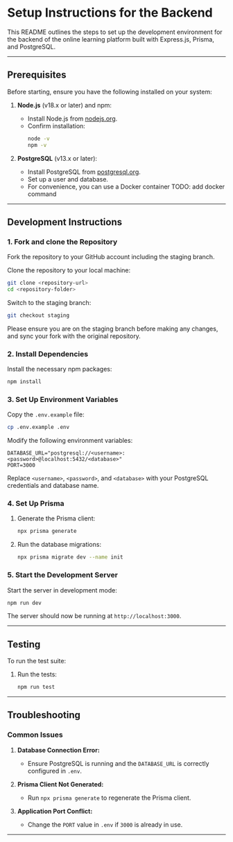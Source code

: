 # Setup Instructions for the Backend

This README outlines the steps to set up the development environment for the backend of the online learning platform built with Express.js, Prisma, and PostgreSQL.

---

## Prerequisites

Before starting, ensure you have the following installed on your system:

1. **Node.js** (v18.x or later) and npm:

    - Install Node.js from [nodejs.org](https://nodejs.org/).
    - Confirm installation:
        ```bash
        node -v
        npm -v
        ```

2. **PostgreSQL** (v13.x or later):
    - Install PostgreSQL from [postgresql.org](https://www.postgresql.org/download/).
    - Set up a user and database.
    - For convenience, you can use a Docker container
      TODO: add docker command

---

## Development Instructions

### 1. Fork and clone the Repository

Fork the repository to your GitHub account including the staging branch.

Clone the repository to your local machine:

```bash
git clone <repository-url>
cd <repository-folder>
```

Switch to the staging branch:

```bash
git checkout staging
```

Please ensure you are on the staging branch before making any changes, and sync your fork with the original repository.

### 2. Install Dependencies

Install the necessary npm packages:

```bash
npm install
```

### 3. Set Up Environment Variables

Copy the `.env.example` file:

```bash
cp .env.example .env
```

Modify the following environment variables:

```env
DATABASE_URL="postgresql://<username>:<password>@localhost:5432/<database>"
PORT=3000
```

Replace `<username>`, `<password>`, and `<database>` with your PostgreSQL credentials and database name.

### 4. Set Up Prisma

1. Generate the Prisma client:

    ```bash
    npx prisma generate
    ```

2. Run the database migrations:
    ```bash
    npx prisma migrate dev --name init
    ```

### 5. Start the Development Server

Start the server in development mode:

```bash
npm run dev
```

The server should now be running at `http://localhost:3000`.

---

## Testing

To run the test suite:

1. Run the tests:
    ```bash
    npm run test
    ```

---

## Troubleshooting

### Common Issues

1. **Database Connection Error:**

    - Ensure PostgreSQL is running and the `DATABASE_URL` is correctly configured in `.env`.

2. **Prisma Client Not Generated:**

    - Run `npx prisma generate` to regenerate the Prisma client.

3. **Application Port Conflict:**
    - Change the `PORT` value in `.env` if `3000` is already in use.

---
